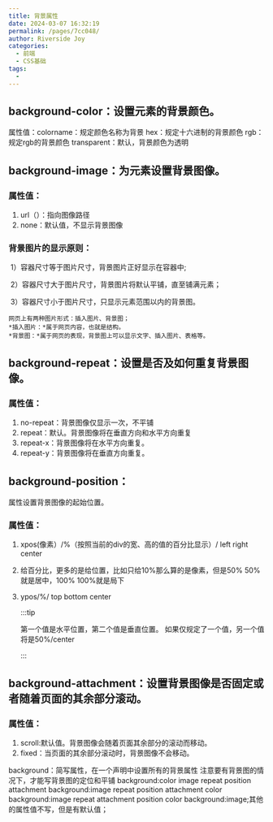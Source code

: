 ```yaml
---
title: 背景属性
date: 2024-03-07 16:32:19
permalink: /pages/7cc048/
author: Riverside Joy
categories:
  - 前端
  - CSS基础
tags:
  - 
---
```

## background-color：设置元素的背景颜色。

属性值：colorname：规定颜色名称为背景
    hex：规定十六进制的背景颜色
    rgb：规定rgb的背景颜色
    transparent：默认，背景颜色为透明

## background-image：为元素设置背景图像。

###    属性值：

1. url（）：指向图像路径
2. none：默认值，不显示背景图像

###    背景图片的显示原则：

​    1）容器尺寸等于图片尺寸，背景图片正好显示在容器中;

​    2）容器尺寸大于图片尺寸，背景图片将默认平铺，直至铺满元素；

​    3）容器尺寸小于图片尺寸，只显示元素范围以内的背景图。

    网页上有两种图片形式：插入图片、背景图；
    *插入图片：*属于网页内容，也就是结构。
    *背景图：*属于网页的表现，背景图上可以显示文字、插入图片、表格等。

## background-repeat：设置是否及如何重复背景图像。

### 属性值：

1. no-repeat：背景图像仅显示一次，不平铺
2. repeat：默认。背景图像将在垂直方向和水平方向重复
3. repeat-x：背景图像将在水平方向重复。
4. repeat-y：背景图像将在垂直方向重复。

## background-position：

属性设置背景图像的起始位置。 

### 属性值：

1. xpos(像素）/%（按照当前的div的宽、高的值的百分比显示）/ left right center

2. 给百分比，更多的是给位置，比如只给10%那么算的是像素，但是50% 50%就是居中，100%  100%就是局下

3. ypos/%/ top bottom center

   :::tip

   第一个值是水平位置，第二个值是垂直位置。
   如果仅规定了一个值，另一个值将是50%/center

   :::

## background-attachment：设置背景图像是否固定或者随着页面的其余部分滚动。

### 属性值：

1. scroll:默认值。背景图像会随着页面其余部分的滚动而移动。
2. fixed：当页面的其余部分滚动时，背景图像不会移动。

background：简写属性，在一个声明中设置所有的背景属性
	注意要有背景图的情况下，才能写背景图的定位和平铺
background:color image repeat position attachment
background:image repeat position attachment color
background:image repeat attachment position color
background:image;其他的属性值不写，但是有默认值；